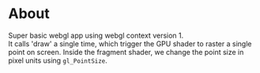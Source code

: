 # About 

Super basic webgl app using webgl context version 1.  
It calls 'draw' a single time, which trigger the GPU shader to raster a single point on screen.
Inside the fragment shader, we change the point size in pixel units using `gl_PointSize`.
